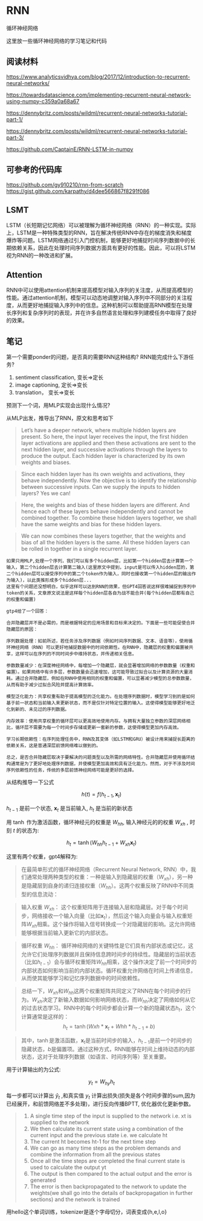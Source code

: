 # RNN

循环神经网络

这里放一些循环神经网络的学习笔记和代码

## 阅读材料

https://www.analyticsvidhya.com/blog/2017/12/introduction-to-recurrent-neural-networks/

https://towardsdatascience.com/implementing-recurrent-neural-network-using-numpy-c359a0a68a67

https://dennybritz.com/posts/wildml/recurrent-neural-networks-tutorial-part-1/

https://dennybritz.com/posts/wildml/recurrent-neural-networks-tutorial-part-3/

https://github.com/CaptainE/RNN-LSTM-in-numpy

## 可参考的代码库

https://github.com/gy910210/rnn-from-scratch
https://gist.github.com/karpathy/d4dee566867f8291f086

## LSMT
LSTM（长短期记忆网络）可以被理解为循环神经网络（RNN）的一种实现。实际上，LSTM是一种特殊类型的RNN，旨在解决传统RNN中存在的梯度消失和梯度爆炸等问题。LSTM网络通过引入门控机制，能够更好地捕捉时间序列数据中的长期依赖关系，因此在处理时间序列数据方面具有更好的性能。因此，可以将LSTM视为RNN的一种改进和扩展。

## Attention
RNN中可以使用attention机制来提高模型对输入序列的关注度，从而提高模型的性能。通过attention机制，模型可以动态地调整对输入序列中不同部分的关注程度，从而更好地捕捉输入序列中的信息。这种机制可以帮助提高RNN模型在处理长序列和复杂序列时的表现，并在许多自然语言处理和序列建模任务中取得了良好的效果。

## 笔记

第一个需要ponder的问题，是否真的需要RNN这种结构? RNN能完成什么下游任务?

1. sentiment classification,  变长=>定长
2. image captioning, 定长=>变长
3.  translation， 变长=>变长

预测下一个词，用MLP实现会出现什么情况?

从MLP出发，推导出了RNN，原文和思考如下

>Let’s have a deeper network, where multiple hidden layers are present. So here, the input layer receives the input, the first hidden layer activations are applied and then these activations are sent to the next hidden layer, and successive activations through the layers to produce the output. Each hidden layer is characterized by its own weights and biases.

>Since each hidden layer has its own weights and activations, they behave independently. Now the objective is to identify the relationship between successive inputs. Can we supply the inputs to hidden layers? Yes we can!

>Here, the weights and bias of these hidden layers are different. And hence each of these layers behave independently and cannot be combined together. To combine these hidden layers together, we shall have the same weights and bias for these hidden layers.

>We can now combines these layers together, that the weights and bias of all the hidden layers is the same. All these hidden layers can be rolled in together in a single recurrent layer.

```text
如果只用MLP,处理一个序列，我们可以有多个hidden层，比如第一个hidden层去计算第一个输入，第二个hidden层去计算第二输入(这里原文中提到，input是可以传入hidden层的，第二个hidden层可以接受序列中的第二个token作为输入，同时也接收第一个hidden层的输出作为输入)，以此类推形成多个hidden层...
这里有个问题还没想明白，似乎这样可以达到RNN的效果，但GPT4回答说这样很难捕捉到序列中token的关系，文章原文说法是这样每个hidden层各自为战不能合并(每个hidden层都有自己的权重和偏置)

gtp4给了一个回答：

合并隐藏层并不是必需的，而是根据特定的应用场景和目标来决定的。下面是一些可能促使合并隐藏层的原因：

序列数据处理：如前所述，若任务涉及序列数据（例如时间序列数据、文本、语音等），使用循环神经网络（RNN）可以更好地捕捉数据中的时间依赖性。在RNN中，隐藏层的权重和偏置被共享，这样可以在序列的不同时间步中维持状态，并传递相关信息。

参数数量减少：在深度神经网络中，每增加一个隐藏层，就会显著增加网络的参数数量（权重和偏置）。如果网络中有许多层，参数数量会迅速增加，这可能导致过拟合以及计算资源的大量消耗。通过合并隐藏层，例如在RNN中使用相同的权重和偏置，可以显著减少模型的总参数数量，从而有助于减少过拟合风险并提高计算效率。

模型泛化能力：共享权重有助于提高模型的泛化能力。在处理序列数据时，模型学习到的是如何基于前一状态和当前输入来更新状态，而不是仅针对特定位置的输入。这使得模型能够更好地泛化到新的、未见过的序列数据。

内存效率：使用共享权重的循环层可以更高效地使用内存。与拥有大量独立参数的深层网络相比，循环层不需要为每一个时间步存储或更新一套新的参数，这使得模型更加内存高效。

学习长期依赖性：在序列处理任务中，RNN及其变体（如LSTM和GRU）被设计用来捕捉长距离的依赖关系，这是普通深层前馈网络难以做到的。

总之，是否合并隐藏层取决于要解决的问题类型以及所需的网络特性。合并隐藏层并使用循环结构通常是为了更好地处理序列数据，并使模型更加高效和具有泛化能力。然而，对于不涉及时间序列依赖性的任务，传统的多层前馈神经网络可能是更好的选择。

```

从结构推导一下公式

$$
h(t) = f(h_{t-1},\mathbf{x}_t)
$$

$h_{t-1}$ 是前一个状态, $\mathbf{x}_t$ 是当前输入, $h_t$ 是当前的新状态

用 $\tanh$ 作为激活函数，循环神经元的权重是 $W_{hh}$, 输入神经元的的权重 $W_{xh}$  , 时刻 $t$ 的状态为:

$$
h_t = \tanh(W_{hh}h_{t-1}+W_{xh}\mathbf{x}_t)
$$

这里有两个权重，gpt4解释为:
> 在最简单形式的循环神经网络（Recurrent Neural Network, RNN）中，我们通常处理两种类型的权重：一种是输入到隐藏层的权重（$W_{xh}$），另一种是隐藏层到自身的递归连接权重（$W_{hh}$）。这两个权重反映了RNN中不同类型的信息流动：

> 输入权重 $W_{xh}$：
这个权重矩阵用于连接输入层和隐藏层。对于每个时间步，网络接收一个输入向量（比如$\mathbf{x}_t$），然后这个输入向量会与输入权重矩阵$W_{xh}$相乘。这个操作将输入信号转换成一个对隐藏层的影响。这允许网络能够根据当前输入更新它的内部状态。

>循环权重 $W_{hh}$：
循环神经网络的关键特性是它们具有内部状态或记忆，这允许它们处理序列数据并且保持信息跨时间步的持续性。隐藏层的当前状态（比如$h_{t-1}$）会与循环权重矩阵$W_{hh}$相乘，这个操作决定了前一个时间步的内部状态如何影响当前的内部状态。循环权重允许网络在时间上传递信息，从而使其能够学习和记忆序列数据中的时间依赖性。

>总结一下，$W_{xh}$和$W_{hh}$这两个权重矩阵共同定义了RNN在每个时间步的行为。$W_{xh}$决定了新输入数据如何影响网络状态，而$W_{hh}$决定了网络如何从它的过去状态学习。RNN中的每个时间步都会计算一个新的隐藏状态$h_t$，这个计算通常是这样的：
> $$
h_t = \tanh(Wxh * \mathbf{x}_t + Whh * h_{t-1} + b)
$$

>其中，$\tanh$是激活函数，$\mathbf{x}_t$是当前时间步的输入，$h_{t-1}$是前一个时间步的隐藏状态，$b$是偏置项。通过这种方式，RNN能够在时间上维持动态的内部状态，这对于处理序列数据（如语言、时间序列等）至关重要。

用于计算输出的为公式:

$$
y_t = W_{hy}h_t
$$

每一步都可以计算出 $\hat{y}_t$ ,和真实值 $y_t$ 计算出损失(损失是各个时间步骤的sum,因为已经展开，和前馈网络差不多处理)，进行反向传播BPTT, 优化器优化更新参数。


> 1. A single time step of the input is supplied to the network i.e. xt is supplied to the network
> 2. We then calculate its current state using a combination of the current input and the previous state i.e. we calculate ht
> 3. The current ht becomes ht-1 for the next time step
> 4. We can go as many time steps as the problem demands and combine the information from all the previous states
> 5. Once all the time steps are completed the final current state is used to calculate the output yt
> 6. The output is then compared to the actual output and the error is generated
> 7. The error is then backpropagated to the network to update the weights(we shall go into the details of backpropagation in further sections) and the network is trained



用hello这个单词训练，tokenizer是逐个字母切分，词表变成{h,e,l,o}